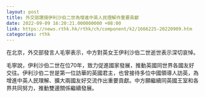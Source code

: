 ```yaml
---
layout: post
title: 外交部讚揚伊利沙伯二世為增進中英人民理解作重要貢獻
date: 2022-09-09 16:20:21.000000000 +08:00
link: https://news.rthk.hk/rthk/ch/component/k2/1666225-20220909.htm
categories: rthk
---
```


在北京，外交部發言人毛寧表示，中方對英女王伊利沙伯二世逝世表示深切哀悼。

毛寧說，伊利沙伯二世在位70年，致力促進國家發展，推動英國同世界各國友好交往。伊利沙伯二世是第一位訪華的英國君主，也曾接待多位中國領導人訪英，為增進中英人民理解、擴大兩國友好交流作出重要貢獻。中方願繼續同英國王室和各界共同努力，推動雙邊關係繼續發展。
